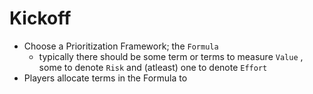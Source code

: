 # Kickoff
- Choose a Prioritization Framework; the `Formula`
	- typically there should be some term or terms to measure `Value` , some to denote `Risk`  and (atleast) one to denote `Effort` 
- Players allocate terms in the Formula to 